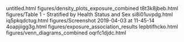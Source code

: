 untitled.html
figures/density_plots_exposure_combined
t8t3k8jbeb.html
figures/Table 1 - Stratified by Health Status and Sex
si8i01uvpdg.html
iq5pkqdctug.html
figures/Screenshot 2019-04-03 at 11-45-14
4oapjiigg3g.html
figures/exposure_association_results
lepbtifhcko.html
figures/venn_diagrams_combined
oqrfc1djdc.html